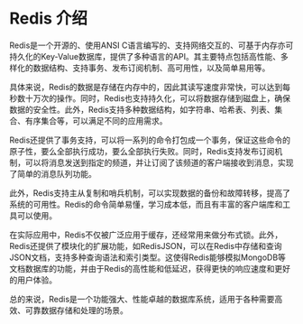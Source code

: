# Redis 介绍

Redis是一个开源的、使用ANSI C语言编写的、支持网络交互的、可基于内存亦可持久化的Key-Value数据库，提供了多种语言的API。其主要特点包括高性能、多样化的数据结构、支持事务、发布订阅机制、高可用性，以及简单易用等。

具体来说，Redis的数据是存储在内存中的，因此其读写速度非常快，可以达到每秒数十万次的操作。同时，Redis也支持持久化，可以将数据存储到磁盘上，确保数据的安全性。此外，Redis支持多种数据结构，如字符串、哈希表、列表、集合、有序集合等，可以满足不同的应用需求。

Redis还提供了事务支持，可以将一系列的命令打包成一个事务，保证这些命令的原子性，要么全部执行成功，要么全部执行失败。同时，Redis支持发布订阅机制，可以将消息发送到指定的频道，并让订阅了该频道的客户端接收到消息，实现了简单的消息队列功能。

此外，Redis支持主从复制和哨兵机制，可以实现数据的备份和故障转移，提高了系统的可用性。Redis的命令简单易懂，学习成本低，而且有丰富的客户端库和工具可以使用。

在实际应用中，Redis不仅被广泛应用于缓存，还经常用来做分布式锁。此外，Redis还提供了模块化的扩展功能，如RedisJSON，可以在Redis中存储和查询JSON文档，支持多种查询语法和索引类型。这使得Redis能够模拟MongoDB等文档数据库的功能，并由于Redis的高性能和低延迟，获得更快的响应速度和更好的用户体验。

总的来说，Redis是一个功能强大、性能卓越的数据库系统，适用于各种需要高效、可靠数据存储和处理的场景。